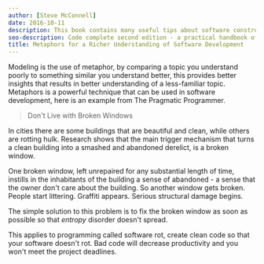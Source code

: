 ```yaml
---
author: [Steve McConnell]
date: 2016-10-11
description: This book contains many useful tips about software construction and best practices on creating clean code. A list of issues that can happen during software construction and how to avoid them by testing your code before writing them. The best part is the checklist at the end of every section containing useful items to check for during software construction.
seo-description: Code complete second edition - a practical handbook of software construction by Steve McConnell notes.
title: Metaphors for a Richer Understanding of Software Development
---
```


Modeling is the use of metaphor, by comparing a topic you understand poorly to something similar you understand better, this provides better insights that results in better understanding of a less-familiar topic. Metaphors is a powerful technique that can be used in software development, here is an example from The Pragmatic Programmer.

> Don't Live with Broken Windows

In cities there are some buildings that are beautiful and clean, while others are rotting hulk. Research shows that the main trigger mechanism that turns a clean building into a smashed and abandoned derelict, is a broken window.

One broken window, left unrepaired for any substantial length of time, instills in the inhabitants of the building a sense of abandoned - a sense that the owner don't care about the building. So another window gets broken. People start littering. Graffiti appears. Serious structural damage begins.

The simple solution to this problem is to fix the broken window as soon as possible so that _entropy_ disorder doesn't spread.

This applies to programming called software rot, create clean code so that your software doesn't rot. Bad code will decrease productivity and you won't meet the project deadlines.
